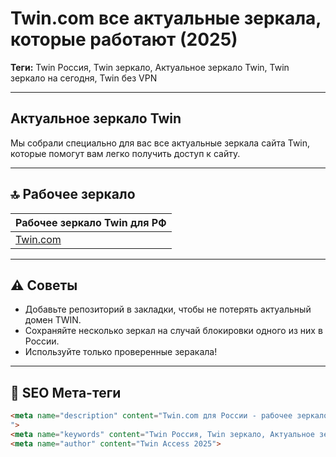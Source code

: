# Twin.com все актуальные зеркала, которые работают (2025)

**Теги:** Twin Россия, Twin зеркало, Актуальное зеркало Twin, Twin зеркало на сегодня, Twin без VPN

---

## Актуальное зеркало Twin

Мы собрали специально для вас все актуальные зеркала сайта Twin, которые помогут вам легко получить доступ к сайту.

---

## 🔝 Рабочее зеркало

| Рабочее зеркало Twin для РФ                         |
|-----------------------------------------------------|
| [Twin.com](https://k56thc2itt.com/?serial=47116&creative_id=1286&anid=SENTINO&path=registration&retentionId=6ea75dae-5fbe-4550-b662-b83e4600a165&utm_source=russia&utm_medium=Alina&utm_campaign=KingQONK&utm_term=SENTINO)  |

---

## ⚠️ Советы

- Добавьте репозиторий в закладки, чтобы не потерять актуальный домен TWIN.
- Сохраняйте несколько зеркал на случай блокировки одного из них в России.
- Используйте только проверенные зеракала!

---

## 🧠 SEO Мета-теги

```html
<meta name="description" content="Twin.com для России - рабочее зеркало без VPN и блокировок в 2025 году.
">
<meta name="keywords" content="Twin Россия, Twin зеркало, Актуальное зеркало Twin, Twin зеркало на сегодня, Twin без VPN">
<meta name="author" content="Twin Access 2025">
